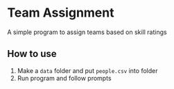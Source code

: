 # Team Assignment
A simple program to assign teams based on skill ratings
## How to use
1. Make a `data` folder and put `people.csv` into folder
2. Run program and follow prompts
